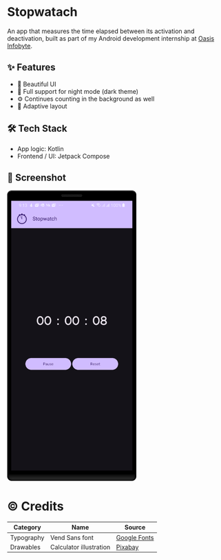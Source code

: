 # Stopwatach

An app that measures the time elapsed between its
activation and deactivation, built as part of my Android development internship at [Oasis Infobyte](https://oasisinfobyte.com/).



## ✨ Features
- 🎨 Beautiful UI
- 🌙 Full support for night mode (dark theme)
- ⚙️ Continues counting in the background as well
- 📱 Adaptive layout


## 🛠️ Tech Stack

- App logic: Kotlin
- Frontend / UI: Jetpack Compose

## 📱 Screenshot

<img src="screenshot.png" alt="doing calculation" width="300"/>


# ©️ Credits


| Category   | Name                    | Source       |
|------------|-------------------------|--------------|
| Typography | Vend Sans font          | [Google Fonts](https://fonts.google.com/specimen/Vend+Sans?query=vend+san) |
| Drawables  | Calculator illustration | [Pixabay](https://pixabay.com/)      |